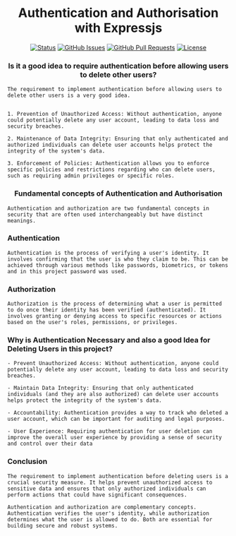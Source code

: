 <h1 align="center">Authentication and Authorisation with Expressjs</h1>

<div align="center">

[![Status](https://img.shields.io/badge/status-active-success.svg)]()
[![GitHub Issues](https://img.shields.io/github/issues/kylelobo/The-Documentation-Compendium.svg)](https://github.com/alibaba0010/authentication-and-authorisation-with-expressjs/issues)
[![GitHub Pull Requests](https://img.shields.io/github/issues-pr/kylelobo/The-Documentation-Compendium.svg)](https://github.com/kylelobo/The-Documentation-Compendium/pulls)
[![License](https://img.shields.io/badge/license-MIT-blue.svg)](/LICENSE)

</div>

<h3 align="center">Is it a good idea to require authentication before allowing users to delete other users?</h3>

```
The requirement to implement authentication before allowing users to delete other users is a very good idea.


1. Prevention of Unauthorized Access: Without authentication, anyone could potentially delete any user account, leading to data loss and security breaches.

2. Maintenance of Data Integrity: Ensuring that only authenticated and authorized individuals can delete user accounts helps protect the integrity of the system's data.

3. Enforcement of Policies: Authentication allows you to enforce specific policies and restrictions regarding who can delete users, such as requiring admin privileges or specific roles.

```

<h3 align="center"> Fundamental concepts of Authentication and Authorisation</h3>

```
Authentication and authorization are two fundamental concepts in security that are often used interchangeably but have distinct meanings.
```

### Authentication

```
Authentication is the process of verifying a user's identity. It involves confirming that the user is who they claim to be. This can be achieved through various methods like passwords, biometrics, or tokens and in this project password was used.
```

### Authorization

```
Authorization is the process of determining what a user is permitted to do once their identity has been verified (authenticated). It involves granting or denying access to specific resources or actions based on the user's roles, permissions, or privileges.
```

### Why is Authentication Necessary and also a good Idea for Deleting Users in this project?

```
- Prevent Unauthorized Access: Without authentication, anyone could potentially delete any user account, leading to data loss and security breaches.

- Maintain Data Integrity: Ensuring that only authenticated individuals (and they are also authorized) can delete user accounts helps protect the integrity of the system's data.

- Accountability: Authentication provides a way to track who deleted a user account, which can be important for auditing and legal purposes.

- User Experience: Requiring authentication for user deletion can improve the overall user experience by providing a sense of security and control over their data
```

### Conclusion

```
The requirement to implement authentication before deleting users is a crucial security measure. It helps prevent unauthorized access to sensitive data and ensures that only authorized individuals can perform actions that could have significant consequences.

Authentication and authorization are complementary concepts. Authentication verifies the user's identity, while authorization determines what the user is allowed to do. Both are essential for building secure and robust systems.

```

